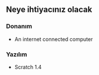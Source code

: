 ## Neye ihtiyacınız olacak

### Donanım

- An internet connected computer

### Yazılım

- Scratch 1.4